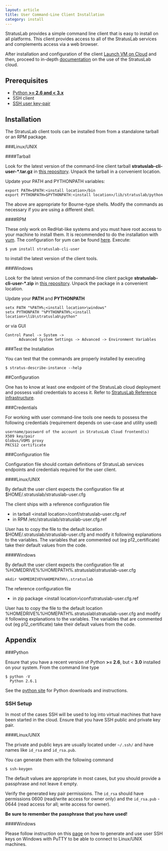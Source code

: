```yaml
---
layout: article
title: User Command-Line Client Installation
category: install
---
```


StratusLab provides a simple command line client that is easy to install on
all platforms. This client provides access to all of the StratusLab services
and complements access via a web browser.

After installation and configuration of the client [Launch VM on Cloud][launch-vm] 
and then, proceed to in-depth [documentation][doku] on the use of the 
StratusLab cloud.

Prerequisites
-------------

+ [Python **>= 2.6 and < 3.x**](#pythoncheck)
+ SSH client
+ [SSH user key-pair](#sshkeypair)

Installation
------------

The StratusLab client tools can be installed from from a standalone tarball 
or an RPM package.

###Linux/UNIX

####Tarball

Look for the latest version of the command-line client tarball 
**stratuslab-cli-user-\*.tar.gz** in [this repository][cli-user-repo]. 
Unpack the tarball in a convenient location.

Update your PATH and PYTHONPATH variables:

    export PATH=$PATH:<install location>/bin
    export PYTHONPATH=$PYTHONPATH:<install location>/lib/stratuslab/python

The above are appropriate for Bourne-type shells. Modify the commands as
necessary if you are using a different shell.

####RPM

These only work on RedHat-like systems and you must have root access to your
machine to install them. It is recommended to do the installation with
[yum][yum]. The configuration for yum can be found
[here][yum-config]. Execute:

    $ yum install stratuslab-cli-user

to install the latest version of the client tools.

###Windows

Look for the latest version of the command-line client packge 
**stratuslab-cli-user-\*.zip** in [this repository][cli-user-repo]. 
Unpack the package in a convenient location.

Update your **PATH** and **PYTHONPATH**

    setx PATH "%PATH%;<install location>\windows"
    setx PYTHONPATH "%PYTHONPATH%;<install location>\lib\stratuslab\python"

or via GUI

    Control Panel -> System -> 
          Advanced System Settings -> Advanced -> Environment Variables

###Test the Installation

You can test that the commands are properly installed by executing

    $ stratus-describe-instance --help

##<a id="config">Configuration</a>

One has to know at least one endpoint of the StratusLab cloud deployment and possess 
valid credentials to access it. Refer to 
[StratusLab Reference infrastructure][sl-ref-infra].

###Credentials

For working with user command-line tools one needs to possess the following 
credentials (requirement depends on use-case and utility used)

    username/password of the account in StratusLab Cloud frontend(s)
    X509 key/pair
    Globus/VOMS proxy
    PKCS12 certificate

###Configuration file

Configuration file should contain definitions of StratusLab services endpoints and 
credentials required for the user client.

####Linux/UNIX

By default the user client expects the configuration file at 
$HOME/.stratuslab/stratuslab-user.cfg

The client ships with a reference configuration file

* in tarball &lt;install location&gt;/conf/stratuslab-user.cfg.ref 
* in RPM /etc/stratuslab/stratuslab-user.cfg.ref 

User has to copy the file to the default location 
$HOME/.stratuslab/stratuslab-user.cfg and modify it following explanations to 
the variables. The variables that are commented out (eg p12_certificate) take 
their default values from the code.

####Windows

By default the user client expects the configuration file at 
%HOMEDRIVE%%HOMEPATH%\.stratuslab\stratuslab-user.cfg

    mkdir %HOMEDRIVE%%HOMEPATH%\.stratuslab

The reference configuration file 

* in zip package &lt;install location&gt;\conf\stratuslab-user.cfg.ref

User has to copy the file to the default location 
%HOMEDRIVE%%HOMEPATH%\.stratuslab\stratuslab-user.cfg and modify it following 
explanations to the variables. The variables that are commented out 
(eg p12_certificate) take their default values from the code.

Appendix
--------

###<a id="pythoncheck">Python</a>

Ensure that you have a recent version of Python **>= 2.6**, but < **3.0** 
installed on your system. From the command line type

    $ python -V
      Python 2.6.1

See the [python site][python] for Python downloads and instructions.

### <a id="sshkeypair">SSH Setup</a>

In most of the cases SSH will be used to log into virtual machines that have
been started in the cloud. Ensure that you have SSH public and private
key pair.

####Linux/UNIX

The private and public keys are usually located under `~/.ssh/` and have names 
like `id_rsa` and `id_rsa.pub`.

You can generate them with the following command

    $ ssh-keygen

The default values are appropriate in most cases, but you should provide a
passphrase and not leave it empty.

Verify the generated key pair permissions. The `id_rsa` should have permissions 
0600 (read/write access for owner only) and the `id_rsa.pub` - 0644 (read 
access for all; write access for owner).

**Be sure to remember the passphrase that you have used!**

####Windows

Please follow instruction on this [page][amazon-ssh] on how to generate and 
use user SSH keys on Windows with PuTTY to be able to connect to Linux/UNIX 
machines.

[python]: http://python.org/
[yum]: http://yum.baseurl.org/
[yum-config]: http://yum.stratuslab.eu/
[cli-user-repo]: http://repo.stratuslab.eu:8081/content/repositories/centos-6.2-releases/eu/stratuslab/pkgs/stratuslab-cli-user-pkg/
[amazon-ssh]: http://docs.amazonwebservices.com/AWSEC2/latest/UserGuide/putty.html
[doku]: /documentation/
[sl-ref-infra]: /try%20it/2012/02/10/try-reference-cloud-infrastructures.html
[launch-vm]: /try%20it/2012/10/03/try-launch-vm.html

